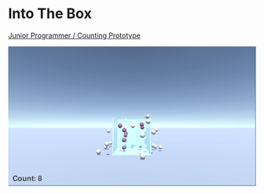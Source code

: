 # Into The Box

[Junior Programmer / Counting Prototype](https://learn.unity.com/tutorial/counting-prototype)  

![](./ingame_screenshot.png)

